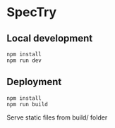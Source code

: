 # SpecTry

## Local development

```shell
npm install
npm run dev
```

## Deployment

```shell
npm install
npm run build
```

Serve static files from build/ folder
